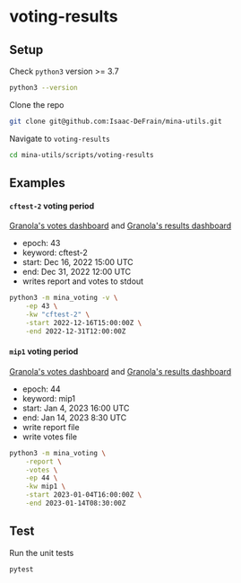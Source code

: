 # voting-results

## Setup

Check `python3` version >= 3.7

```sh
python3 --version
```

Clone the repo

```sh
git clone git@github.com:Isaac-DeFrain/mina-utils.git
```

Navigate to `voting-results`

```sh
cd mina-utils/scripts/voting-results
```

## Examples

#### `cftest-2` voting period

[Granola's votes dashboard](https://mina.vote/mainnet/cftest-2?start=1671202800000&end=1672488000000) and [Granola's results dashboard](https://mina.vote/mainnet/cftest-2/results?start=1671202800000&end=1672488000000&hash=jxWMPncjMY9VhwehhVKHhobvJuAhZcdx5kfUtX4V3dy9Rw9aMZA)

- epoch: 43
- keyword: cftest-2
- start: Dec 16, 2022 15:00 UTC
- end: Dec 31, 2022 12:00 UTC
- writes report and votes to stdout

```sh
python3 -m mina_voting -v \
    -ep 43 \
    -kw "cftest-2" \
    -start 2022-12-16T15:00:00Z \
    -end 2022-12-31T12:00:00Z
```

#### `mip1` voting period

[Granola's votes dashboard](https://mina.vote/mainnet/mip1?start=1672848000000&end=1673685000000) and [Granola's results dashboard](https://mina.vote/mainnet/mip1/results?start=1672848000000&end=1673685000000&hash=jxQXzUkst2L9Ma9g9YQ3kfpgB5v5Znr1vrYb1mupakc5y7T89H8)

- epoch: 44
- keyword: mip1
- start: Jan 4, 2023 16:00 UTC
- end: Jan 14, 2023 8:30 UTC
- write report file
- write votes file

```sh
python3 -m mina_voting \
    -report \
    -votes \
    -ep 44 \
    -kw mip1 \
    -start 2023-01-04T16:00:00Z \
    -end 2023-01-14T08:30:00Z
```

## Test

Run the unit tests

```sh
pytest
```
